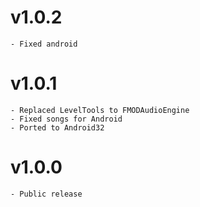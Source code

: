 # v1.0.2
    - Fixed android
# v1.0.1
    - Replaced LevelTools to FMODAudioEngine
    - Fixed songs for Android
    - Ported to Android32
# v1.0.0
    - Public release
